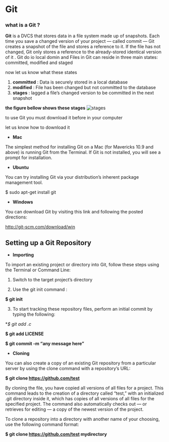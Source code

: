 # Git

### what is a Git ?


**Git** is a DVCS that stores data in a file system made up of snapshots. Each time you save a changed version of your project — called commit — Git creates a snapshot of the file and stores a reference to it. If the file has not changed, Git only stores a reference to the already-stored identical version of it . Git do io local domin and Files in Git can reside in three main states: committed, modified and staged 

now let us know what these states

1. **committed** : Data is securely stored in a local database
2. **modified** : File has been changed but not committed to the database
3. **stages** : lagged a file’s changed version to be committed in the next snapshot

**the figure bellow shows these stages**
![stages](https://blog.udemy.com/wp-content/uploads/2015/08/image066.png)

to use Git you must download it before in your computer

let us know how to download it 

- **Mac**

The simplest method for installing Git on a Mac (for Mavericks 10.9 and above) is running Git from the Terminal. If Git is not installed, you will see a prompt for installation.

- **Ubuntu**

You can try installing Git via your distribution’s inherent package management tool.

$ sudo apt-get install git

- **Windows**

You can download Git by visiting this link and following the posted directions:

http://git-scm.com/download/win

## Setting up a Git Repository

- **Importing**

To import an existing project or directory into Git, follow these steps using the Terminal or Command Line:

1. Switch to the target project’s directory

2. Use the git init command :

**$ git init**

3. To start tracking these repository files, perform an initial commit by typing the following:

**$ git add *.c**

**$ git add LICENSE**

**$ git commit -m “any message here”**



- **Cloning**

You can also create a copy of an existing Git repository from a particular server by using the clone command with a repository’s URL:

**$ git clone https://github.com/test**



By cloning the file, you have copied all versions of all files for a project. This command leads to the creation of a directory called “test,” with an initialized .git directory inside it, which has copies of all versions of all files for the specified project. The command also automatically checks out — or retrieves for editing — a copy of the newest version of the project.

To clone a repository into a directory with another name of your choosing, use the following command format:

**$ git clone https://github.com/test mydirectory**



